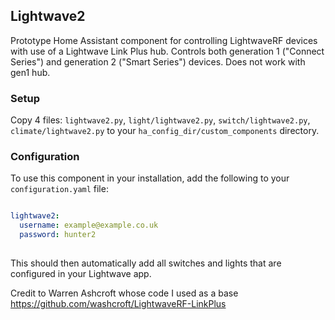 ## Lightwave2

Prototype Home Assistant component for controlling LightwaveRF devices with use of a Lightwave Link Plus hub. Controls both generation 1 ("Connect Series") and generation 2 ("Smart Series") devices. Does not work with gen1 hub.

### Setup

Copy 4 files: `lightwave2.py`, `light/lightwave2.py`, `switch/lightwave2.py`, `climate/lightwave2.py` to your `ha_config_dir/custom_components` directory.

### Configuration

To use this component in your installation, add the following to your `configuration.yaml` file:

```yaml

lightwave2:
  username: example@example.co.uk
  password: hunter2
  
```

This should then automatically add all switches and lights that are configured in your Lightwave app.

Credit to Warren Ashcroft whose code I used as a base https://github.com/washcroft/LightwaveRF-LinkPlus
